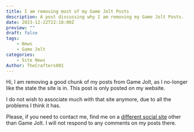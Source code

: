 ```yaml
---
title: I am removing most of my Game Jolt Posts
description: A post discussing why I am removing my Game Jolt Posts.
date: 2023-12-22T22:10:00Z
preview: ""
draft: false
tags:
    - News
    - Game Jolt
categories:
    - Site News
Author: TheCrafters001
---
```


Hi, I am removing a good chunk of my posts from Game Jolt, as I no-longer like the state the site is in. This post is only posted on my website.

I do not wish to associate much with that site anymore, due to all the problems I think it has.

Please, if you need to contact me, find me on a [different social site](/social/) other than Game Jolt. I will not respond to any comments on my posts there.
